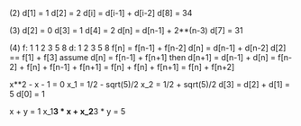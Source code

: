 (2)
d[1] = 1
d[2] = 2
d[i] = d[i-1] + d[i-2]
d[8] = 34

(3)
d[2] = 0
d[3] = 1
d[4] = 2
d[n] = d[n-1] + 2**(n-3)
d[7] = 31

(4)
f:   1 1 2 3 5 8
d: 1 2 3 5 8
f[n] = f[n-1] + f[n-2]
d[n] = d[n-1] + d[n-2]
d[2] == f[1] + f[3]
assume
d[n] = f[n-1] + f[n+1]
then
d[n+1] = d[n-1] + d[n]
       = f[n-2] + f[n] + f[n-1] + f[n+1]
       = f[n] + f[n] + f[n+1]
       = f[n] + f[n+2]

x**2 - x - 1 = 0
x_1 = 1/2 - sqrt(5)/2
x_2 = 1/2 + sqrt(5)/2
d[3] = d[2] + d[1] = 5
d[0] = 1

x + y = 1
x_1**3 * x + x_2**3 * y = 5